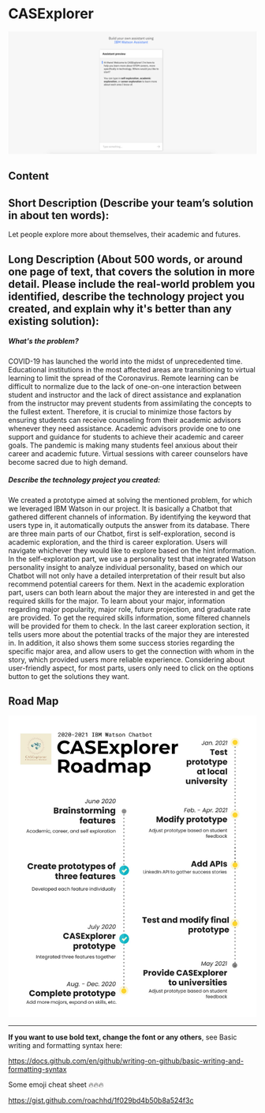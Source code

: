 # CASExplorer 

![GitHub Logo](/CASExplorer.png) 


## Content

## Short Description (Describe your team’s solution in about ten words):

Let people explore more about themselves, their academic and futures.

## Long Description (About 500 words, or around one page of text, that covers the solution in more detail. Please include the real-world problem you identified, describe the technology project you created, and explain why it's better than any existing solution):

##### What's the problem?
COVID-19 has launched the world into the midst of unprecedented time. Educational institutions in the most affected areas are transitioning to virtual learning to limit the spread of the Coronavirus. Remote learning can be difficult to normalize due to the lack of one-on-one interaction between student and instructor and the lack of direct assistance and explanation from the instructor may prevent students from assimilating the concepts to the fullest extent. Therefore, it is crucial to minimize those factors by ensuring students can receive counseling from their academic advisors whenever they need assistance. Academic advisors provide one to one support and guidance for students to achieve their academic and career goals. The pandemic is making many students feel anxious about their career and academic future. Virtual sessions with career counselors have become sacred due to high demand.  




##### Describe the technology project you created: #####
We created a prototype aimed at solving the mentioned problem, for which we leveraged IBM Watson in our project. It is basically a Chatbot that gathered different channels of information. By identifying the keyword that users type in, it automatically outputs the answer from its database. There are three main parts of our Chatbot, first is self-exploration, second is academic exploration, and the third is career exploration. Users will navigate whichever they would like to explore based on the hint information. In the self-exploration part, we use a personality test that integrated Watson personality insight to analyze individual personality, based on which our Chatbot will not only have a detailed interpretation of their result but also recommend potential careers for them. Next in the academic exploration part, users can both learn about the major they are interested in and get the required skills for the major. To learn about your major, information regarding major popularity, major role, future projection, and graduate rate are provided. To get the required skills information, some filtered channels will be provided for them to check. In the last career exploration section, it tells users more about the potential tracks of the major they are interested in. In addition, it also shows them some success stories regarding the specific major area, and allow users to get the connection with whom in the story, which provided users more reliable experience. Considering about user-friendly aspect, for most parts, users only need to click on the options button to get the solutions they want. 


## Road Map
![GitHub Logo](/roadmap.jpg) 

--------------------------------------------------------------------------


**If you want to use bold text, change the font or any others**, see Basic writing and formatting syntax here:

https://docs.github.com/en/github/writing-on-github/basic-writing-and-formatting-syntax


Some emoji cheat sheet :fire::fire::fire:

https://gist.github.com/roachhd/1f029bd4b50b8a524f3c
